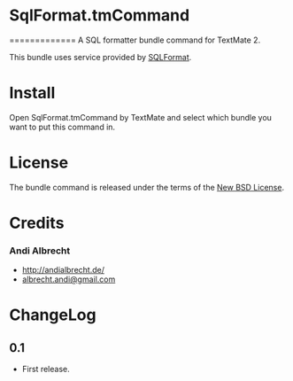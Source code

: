 # SqlFormat.tmCommand #
=============
A SQL formatter bundle command for TextMate 2.

This bundle uses service provided by [SQLFormat](http://sqlformat.org).

# Install #
Open SqlFormat.tmCommand by TextMate and select which bundle you want to put this command in.

# License #
The bundle command is released under the terms of the [New BSD License](http://www.opensource.org/licenses/bsd-license.php).

# Credits #
### Andi Albrecht ###
* <http://andialbrecht.de/>
* <albrecht.andi@gmail.com>

# ChangeLog #
## 0.1 ##
* First release.